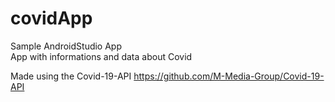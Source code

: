 # covidApp
 Sample AndroidStudio App <br>
 App with informations and data about Covid
 
 Made using the Covid-19-API
 https://github.com/M-Media-Group/Covid-19-API
